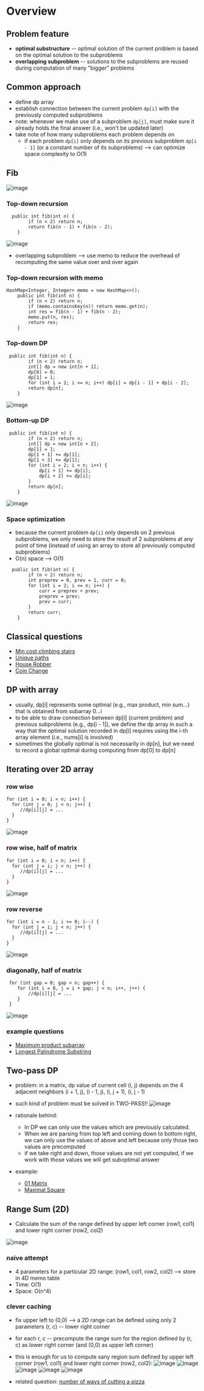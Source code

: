 # Overview

## Problem feature
- **optimal substructure** -- optimal solution of the current problem is based on the optimal solution to the subproblems
- **overlapping subproblem** -- solutions to the subproblems are reused during computation of many "bigger" problems

## Common approach
- define dp array 
- establish connection between the current problem ```dp[i]``` with the previously computed subproblems
- note: whenever we make use of a subproblem ```dp[j]```, must make sure it already holds the final answer (i.e., won't be updated later) 
- take note of how many subproblems each problem depends on
  - if each problem ```dp[i]``` only depends on its previous subproblem ```dp[i - 1]``` (or a constant number of its subproblems) --> can optimize space complexity to O(1)

## Fib
![image](https://user-images.githubusercontent.com/77217430/205531739-70d9fe2e-5d7d-4887-992c-94359127c905.png)

### Top-down recursion
```
  public int fib(int n) {
        if (n < 2) return n;
        return fib(n - 1) + fib(n - 2);
    }
```
![image](https://user-images.githubusercontent.com/77217430/205531609-f5dded2c-41c2-4d39-8947-9182132df562.png)

- overlapping subproblem --> use memo to reduce the overhead of recomputing the same value over and over again

### Top-down recursion with memo
```
HashMap<Integer, Integer> memo = new HashMap<>();
    public int fib(int n) {
        if (n < 2) return n;
        if (memo.containsKey(n)) return memo.get(n);
        int res = fib(n - 1) + fib(n - 2);
        memo.put(n, res);
        return res;
    }
```


### Top-down DP
```
 public int fib(int n) {
        if (n < 2) return n;
        int[] dp = new int[n + 1];
        dp[0] = 0;
        dp[1] = 1;
        for (int i = 2; i <= n; i++) dp[i] = dp[i - 1] + dp[i - 2];
        return dp[n];
    }
```
![image](https://user-images.githubusercontent.com/77217430/205531844-c4ba67dd-63a7-4b50-bfee-1d9536e7ce22.png)


### Bottom-up DP
```
 public int fib(int n) {
        if (n < 2) return n;
        int[] dp = new int[n + 2];
        dp[1] = 1;
        dp[1 + 1] += dp[1];
        dp[1 + 2] += dp[1];
        for (int i = 2; i < n; i++) {
            dp[i + 1] += dp[i];
            dp[i + 2] += dp[i];
        }
        return dp[n];
    }
```
![image](https://user-images.githubusercontent.com/77217430/205531864-ff3989dc-aaac-4f5a-a06e-39dc5b493e85.png)

### Space optimization
- because the current problem ```dp[i]``` only depends on 2 previous subproblems, we only need to store the result of 2 subproblems at any point of time (instead of using an array to store all previously computed subproblems)
- O(n) space --> O(1) 

```
  public int fib(int n) {
        if (n < 2) return n;
        int preprev = 0, prev = 1, curr = 0;
        for (int i = 2; i <= n; i++) {
            curr = preprev + prev;
            preprev = prev;
            prev = curr;
        }
        return curr;
    }
```

## Classical questions
- [Min cost climbing stairs](https://github.com/Nature711/my-leetcode-notes/blob/master/0746-min-cost-climbing-stairs/NOTES.md)
- [Unique paths](https://github.com/Nature711/my-leetcode-notes/blob/master/0062-unique-paths/NOTES.md)
- [House Robber](https://leetcode.com/problems/house-robber/)
- [Coin Change](https://leetcode.com/problems/coin-change/)

## DP with array
- usually, dp[i] represents some optimal (e.g., max product, min sum...) that is obtained from subarray 0...i
- to be able to draw connection between dp[i] (current problem) and previous subproblems (e.g., dp[i - 1]), we define the dp array in such a way that the optimal solution recorded in dp[i] requires using the i-th array element (i.e., nums[i] is involved)
- sometimes the globally optimal is not necessarily in dp[n], but we need to record a global optimal during computing from dp[0] to dp[n]

## Iterating over 2D array
### row wise 
```
for (int i = 0; i < n; i++) {
  for (int j = 0; j < n; j++) {
     //dp[i][j] = ...
  }
}
```
![image](https://user-images.githubusercontent.com/77217430/211559553-4786bb1a-c742-4af0-809d-826f2c435a9f.png)

### row wise, half of matrix
```
for (int i = 0; i < n; i++) {
  for (int j = i; j < n; j++) {
     //dp[i][j] = ...
  }
}
```
![image](https://user-images.githubusercontent.com/77217430/211559606-110138d2-2fac-45bd-8d01-4408ce566ff9.png)

### row reverse
```
for (int i = n - 1; i >= 0; i--) {
  for (int j = i; j < n; j++) {
     //dp[i][j] = ...
  }
}
```
![image](https://user-images.githubusercontent.com/77217430/211559765-2264265a-d2cd-4bb5-a53c-567f51b1023d.png)

### diagonally, half of matrix
```
 for (int gap = 0; gap < n; gap++) {
    for (int i = 0, j = i + gap; j < n; i++, j++) {
        //dp[i][j] = ...
    }
 }
```
![image](https://user-images.githubusercontent.com/77217430/211559848-872bc164-05b9-4b80-ab4c-e20231b6b4e8.png)

### example questions 
- [Maximum product subarray](https://leetcode.com/problems/maximum-product-subarray/)
- [Longest Palindrome Substring](https://leetcode.com/submissions/detail/875423130/)

## Two-pass DP
- problem: in a matrix, dp value of current cell (i, j) depends on the 4 adjacent neighbors (i + 1, j), (i - 1, j), (i, j + 1), (i, j - 1)
- such kind of problem must be solved in TWO-PASS!!
![image](https://user-images.githubusercontent.com/77217430/215022303-090916db-7b57-4f3e-ae05-9e619d054952.png)

- rationale behind: 
  - In DP we can only use the values which are previously calculated. 
  - When we are parsing from top left and coming down to bottom right, we can only use the values of above and left because only those two values are precomputed
  - if we take right and down, those values are not yet computed, if we work with those values we will get suboptimal answer
- example: 
  - [01 Matrix](https://leetcode.com/problems/01-matrix/)
  - [Maximal Square](https://leetcode.com/problems/maximal-square/)

## Range Sum (2D)
- Calculate the sum of the range defined by upper left corner (row1, col1) and lower right corner (row2, col2)

![image](https://user-images.githubusercontent.com/77217430/229267502-277f1f51-0987-4bd5-8f09-0408f2261eac.png)

### naive attempt
- 4 parameters for a particular 2D range: (row1, col1, row2, col2) 
--> store in 4D memo table
- Time: O(1)
- Space: O(n^4)

### clever caching
- fix upper left to (0,0) --> a 2D range can be defined using only 2 parameters (r, c) -- lower right corner
- for each r, c -- precompute the range sum for the region defined by (r, c) as lower right corner (and (0,0) as upper left corner)
- this is enough for us to compute sany region sum defined by upper left corner (row1, col1) and lower right corner (row2, col2): 
![image](https://user-images.githubusercontent.com/77217430/229267755-5d2d6ec9-6e09-47c7-8307-d23ef2f01570.png)
![image](https://user-images.githubusercontent.com/77217430/229267760-b7c58ff8-7f02-4567-8e41-48968101ad78.png)
![image](https://user-images.githubusercontent.com/77217430/229267767-80213b25-06f4-463d-8819-ec959de8fee7.png)
![image](https://user-images.githubusercontent.com/77217430/229267773-5c02d74d-0359-42d7-9d02-33264c500425.png)
![image](https://user-images.githubusercontent.com/77217430/229267812-bd1c9e86-cf0e-4fdc-9981-9edf6f2da8ea.png)

- related question: [number of ways of cutting a pizza](https://leetcode.com/problems/number-of-ways-of-cutting-a-pizza/)

